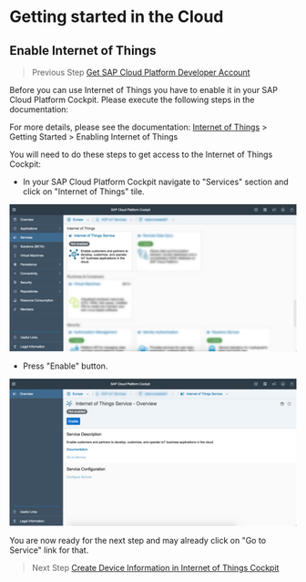 # Getting started in the Cloud

## Enable Internet of Things

>Previous Step [Get SAP Cloud Platform Developer Account](../account)

Before you can use Internet of Things you have to enable it in your SAP Cloud Platform Cockpit. Please execute the following steps in the documentation: 

For more details, please see the documentation: [Internet of Things](https://help.hana.ondemand.com/iot) > Getting Started > Enabling Internet of Things

You will need to do these steps to get access to the Internet of Things Cockpit:
 
* In your SAP Cloud Platform Cockpit navigate to "Services" section and click on "Internet of Things" tile.

![SAP Cloud Platform Cockpit Internet of Things](../../../images/iot_tile_not_enabled.png)

* Press "Enable" button.

![SAP Cloud Platform Cockpit Internet of Things](../../../images/iot_page_not_enabled.png)

You are now ready for the next step and may already click on "Go to Service" link for that.

>Next Step [Create Device Information in Internet of Things Cockpit](../cockpit)